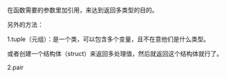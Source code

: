 在函数需要的参数里加引用，来达到返回多类型的目的。

另外的方法：

1.tuple（元组）：是一个类，可以包含多个变量，且不在意他们是什么类型。

或者创建一个结构体（struct）来返回多处理值，然后就返回这个结构体就行了。

2.pair